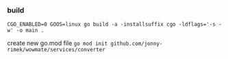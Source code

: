 ### build

`CGO_ENABLED=0 GOOS=linux go build -a -installsuffix cgo -ldflags='-s -w' -o main . `

create new go.mod file `go mod init github.com/jonny-rimek/wowmate/services/converter`